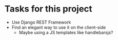 # Tasks for this project

- Use Django REST Framework
- Find an elegant way to use it on the client-side
    + Maybe using a JS templates like handlebarsjs?
